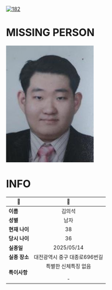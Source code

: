 [![182](https://img.shields.io/badge/%EC%8B%A4%EC%A2%85%EC%8B%A0%EA%B3%A0%EB%8A%94%20%EA%B5%AD%EB%B2%88%EC%97%86%EC%9D%B4-182-blue)](http://safe182.go.kr/index.do)

# MISSING PERSON

<img src="./missing_person.jpg">

# INFO

|🔑|💎|
|--|:--:|
|**이름**|김의석|
|**성별**|남자|
|**현재 나이**|38|
|**당시 나이**|36|
|**실종일**|2025/05/14|
|**실종 장소**|대전광역시 중구 대종로696번길 |
|**특이사항**|특별한 신체특징 없음</br></br>-|
